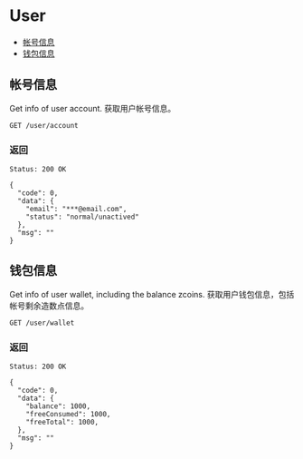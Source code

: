 # User

* [帐号信息](#get-account-info)
* [钱包信息](#get-wallet-info)

## 帐号信息 

Get info of user account.
获取用户帐号信息。

    GET /user/account

### 返回

    Status: 200 OK

    {
      "code": 0,
      "data": {
        "email": "***@email.com",
        "status": "normal/unactived"
      },
      "msg": ""
    }



## 钱包信息 

Get info of user wallet, including the balance zcoins.
获取用户钱包信息，包括帐号剩余造数点信息。

    GET /user/wallet

### 返回

    Status: 200 OK

    {
      "code": 0,
      "data": {
        "balance": 1000,
        "freeConsumed": 1000,
        "freeTotal": 1000,
      },
      "msg": ""
    }